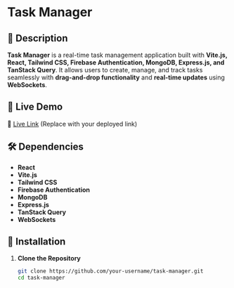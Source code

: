 # Task Manager  

## 🔹 Description  
**Task Manager** is a real-time task management application built with **Vite.js, React, Tailwind CSS, Firebase Authentication, MongoDB, Express.js, and TanStack Query**. It allows users to create, manage, and track tasks seamlessly with **drag-and-drop functionality** and **real-time updates** using **WebSockets**.  

## 🔗 Live Demo  
🔗 [Live Link](#) (Replace with your deployed link)  

## 🛠️ Dependencies  
- **React**  
- **Vite.js**  
- **Tailwind CSS**  
- **Firebase Authentication**  
- **MongoDB**  
- **Express.js**  
- **TanStack Query**  
- **WebSockets**  

## 🚀 Installation  

1. **Clone the Repository**  
   ```sh
   git clone https://github.com/your-username/task-manager.git
   cd task-manager
